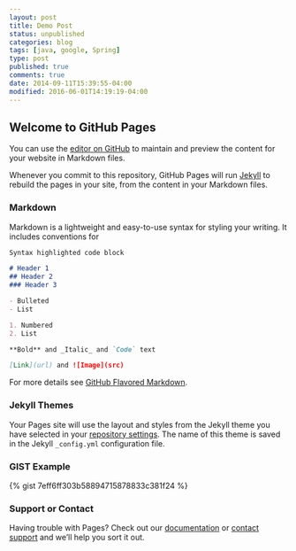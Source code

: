```yaml
---
layout: post
title: Demo Post
status: unpublished
categories: blog
tags: [java, google, Spring]
type: post
published: true
comments: true
date: 2014-09-11T15:39:55-04:00
modified: 2016-06-01T14:19:19-04:00
---
```


## Welcome to GitHub Pages

You can use the [editor on GitHub](https://github.com/jeetmp3/jeetmp3.github.io/edit/master/index.md) to maintain and preview the content for your website in Markdown files.

Whenever you commit to this repository, GitHub Pages will run [Jekyll](https://jekyllrb.com/) to rebuild the pages in your site, from the content in your Markdown files.

### Markdown

Markdown is a lightweight and easy-to-use syntax for styling your writing. It includes conventions for

```markdown
Syntax highlighted code block

# Header 1
## Header 2
### Header 3

- Bulleted
- List

1. Numbered
2. List

**Bold** and _Italic_ and `Code` text

[Link](url) and ![Image](src)
```

For more details see [GitHub Flavored Markdown](https://guides.github.com/features/mastering-markdown/).

### Jekyll Themes

Your Pages site will use the layout and styles from the Jekyll theme you have selected in your [repository settings](https://github.com/jeetmp3/jeetmp3.github.io/settings). The name of this theme is saved in the Jekyll `_config.yml` configuration file.

### GIST Example
{% gist 7eff6ff303b58894715878833c381f24 %}

### Support or Contact

Having trouble with Pages? Check out our [documentation](https://help.github.com/categories/github-pages-basics/) or [contact support](https://github.com/contact) and we’ll help you sort it out.
